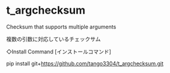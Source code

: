 # t_argchecksum
Checksum that supports multiple arguments

複数の引数に対応しているチェックサム

◇Install Command [インストールコマンド]

pip install git+https://github.com/tango3304/t_argchecksum.git
